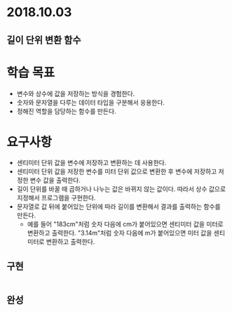 # 2018.10.03



## 길이 단위 변환 함수



# 학습 목표

- 변수와 상수에 값을 저장하는 방식을 경험한다.
- 숫자와 문자열을 다루는 데이터 타입을 구분해서 응용한다.
- 정해진 역할을 담당하는 함수를 만든다.

# 요구사항

- 센티미터 단위 값을 변수에 저장하고 변환하는 데 사용한다.
- 센티미터 단위 값을 저장한 변수를 미터 단위 값으로 변환한 후 변수에 저장하고 저정한 변수 값을 출력한다.
- 길이 단위를 바꿀 때 곱하거나 나누는 값은 바뀌지 않는 값이다. 따라서 상수 값으로 지정해서 프로그램을 구현한다.
- 문자열로 값 뒤에 붙어있는 단위에 따라 길이를 변환해서 결과를 출력하는 함수를 만든다.
  - 예를 들어 "183cm"처럼 숫자 다음에 cm가 붙어있으면 센티미터 값을 미터로 변환하고 출력한다. "3.14m"처럼 숫자 다음에 m가 붙어있으면 미터 값을 센티미터로 변환하고 출력한다.



## 구현

```swift

```



## 완성

```swift

```

